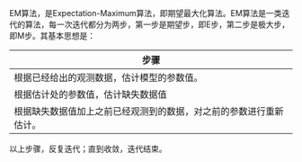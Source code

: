 EM算法，是Expectation-Maximum算法，即期望最大化算法。EM算法是一类迭代的算法，每一次迭代都分为两步，第一步是期望步，即E步，第二步是极大步，即M步。其基本思想是：

| 步骤                                                         |
| ------------------------------------------------------------ |
| 根据已经给出的观测数据，估计模型的参数值。                   |
| 根据估计处的参数值，估计缺失数据值                           |
| 根据缺失数据值加上之前已经观测到的数据，对之前的参数进行重新估计。 |

以上步骤，反复迭代；直到收敛，迭代结束。


